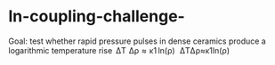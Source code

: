 # ln-coupling-challenge-
Goal: test whether rapid pressure pulses in dense ceramics produce a logarithmic temperature rise  ΔT  Δρ  ≈  κ1 ln⁡(ρ)   ΔTΔρ≈κ1​ln(ρ)​
